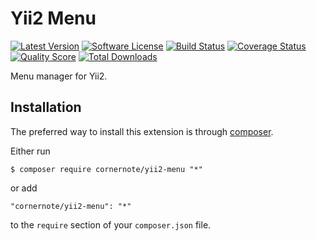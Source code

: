 # Yii2 Menu

[![Latest Version](https://img.shields.io/github/tag/cornernote/yii2-menu.svg?style=flat-square&label=release)](https://github.com/cornernote/yii2-menu/tags)
[![Software License](https://img.shields.io/badge/license-BSD-brightgreen.svg?style=flat-square)](LICENSE.md)
[![Build Status](https://img.shields.io/travis/cornernote/yii2-menu/master.svg?style=flat-square)](https://travis-ci.org/cornernote/yii2-menu)
[![Coverage Status](https://img.shields.io/scrutinizer/coverage/g/cornernote/yii2-menu.svg?style=flat-square)](https://scrutinizer-ci.com/g/cornernote/yii2-menu/code-structure)
[![Quality Score](https://img.shields.io/scrutinizer/g/cornernote/yii2-menu.svg?style=flat-square)](https://scrutinizer-ci.com/g/cornernote/yii2-menu)
[![Total Downloads](https://img.shields.io/packagist/dt/cornernote/yii2-menu.svg?style=flat-square)](https://packagist.org/packages/cornernote/yii2-menu)

Menu manager for Yii2.


## Installation

The preferred way to install this extension is through [composer](http://getcomposer.org/download/).

Either run

```
$ composer require cornernote/yii2-menu "*"
```

or add

```
"cornernote/yii2-menu": "*"
```

to the `require` section of your `composer.json` file.

